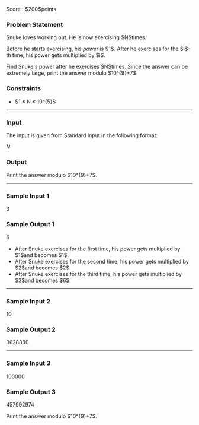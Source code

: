 
<div>

<span>

<span>

<p>
Score : $200$points
</p>

<div>

<section>

### **Problem Statement**

<p>
Snuke loves working out. He is now exercising $N$times.
</p>

<p>
Before he starts exercising, his 
<em>
power
</em>
is $1$. After he exercises for the $i$-th time, his power gets multiplied by $i$.
</p>

<p>
Find Snuke's power after he exercises $N$times. Since the answer can be extremely large, print the answer modulo $10^{9}+7$.
</p>

</section>

</div>

<div>

<section>

### **Constraints**

<ul>

<li>
$1 ≤ N ≤ 10^{5}$
</li>

</ul>

</section>

</div>

---

<div>

<div>

<section>

### **Input**

<p>
The input is given from Standard Input in the following format:
</p>

<div>

$N$
</div>

</section>

</div>

<div>

<section>

### **Output**

<p>
Print the answer modulo $10^{9}+7$.
</p>

</section>

</div>

</div>

---

<div>

<section>

### **Sample Input 1**

<div>

3

</div>

</section>

</div>

<div>

<section>

### **Sample Output 1**

<div>

6

</div>

<ul>

<li>
After Snuke exercises for the first time, his power gets multiplied by $1$and becomes $1$.
</li>

<li>
After Snuke exercises for the second time, his power gets multiplied by $2$and becomes $2$.
</li>

<li>
After Snuke exercises for the third time, his power gets multiplied by $3$and becomes $6$.
</li>

</ul>

</section>

</div>

---

<div>

<section>

### **Sample Input 2**

<div>

10

</div>

</section>

</div>

<div>

<section>

### **Sample Output 2**

<div>

3628800

</div>

</section>

</div>

---

<div>

<section>

### **Sample Input 3**

<div>

100000

</div>

</section>

</div>

<div>

<section>

### **Sample Output 3**

<div>

457992974

</div>

<p>
Print the answer modulo $10^{9}+7$.
</p>

</section>

</div>

</span>

</span>

</div>
